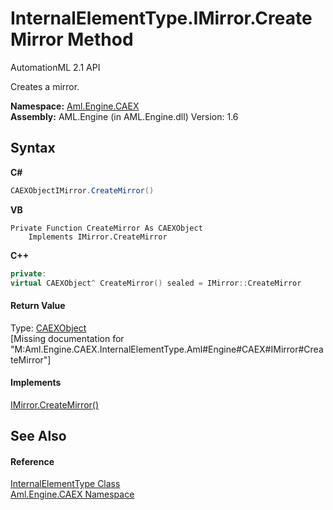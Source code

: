 # InternalElementType.IMirror.CreateMirror Method 
AutomationML 2.1 API 

Creates a mirror.

**Namespace:**&nbsp;<a href="N_Aml_Engine_CAEX">Aml.Engine.CAEX</a><br />**Assembly:**&nbsp;AML.Engine (in AML.Engine.dll) Version: 1.6

## Syntax

**C#**<br />
``` C#
CAEXObjectIMirror.CreateMirror()
```

**VB**<br />
``` VB
Private Function CreateMirror As CAEXObject
	Implements IMirror.CreateMirror
```

**C++**<br />
``` C++
private:
virtual CAEXObject^ CreateMirror() sealed = IMirror::CreateMirror
```


#### Return Value
Type: <a href="T_Aml_Engine_CAEX_CAEXObject">CAEXObject</a><br />\[Missing <returns> documentation for "M:Aml.Engine.CAEX.InternalElementType.Aml#Engine#CAEX#IMirror#CreateMirror"\]

#### Implements
<a href="M_Aml_Engine_CAEX_IMirror_CreateMirror">IMirror.CreateMirror()</a><br />

## See Also


#### Reference
<a href="T_Aml_Engine_CAEX_InternalElementType">InternalElementType Class</a><br /><a href="N_Aml_Engine_CAEX">Aml.Engine.CAEX Namespace</a><br />